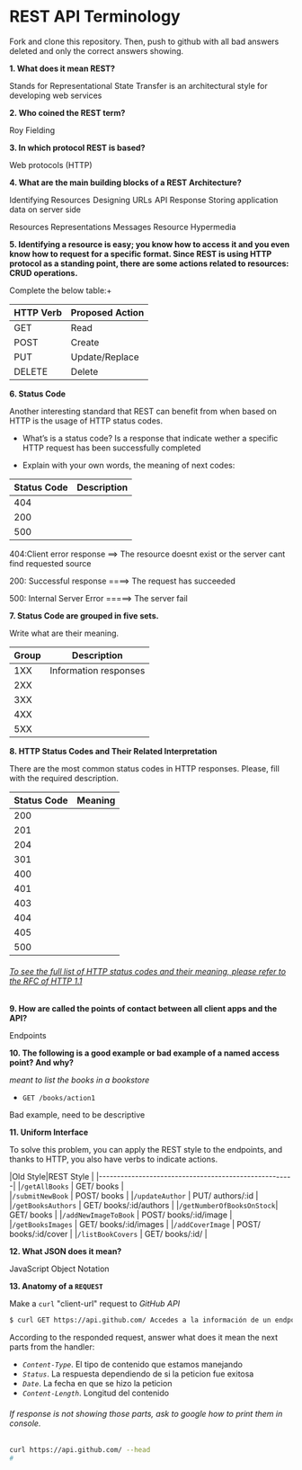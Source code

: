 # REST API Terminology

Fork and clone this repository. Then, push to github with all bad answers deleted and only the correct answers showing.

**1. What does it mean REST?**

Stands for Representational State Transfer is an architectural style for developing web services


**2. Who coined the REST term?**

Roy Fielding

**3. In which protocol REST is based?**

Web protocols (HTTP)


**4. What are the main building blocks of a REST Architecture?**

Identifying Resources 
Designing URLs 
API Response
Storing application data on server side 

Resources
Representations
Messages
Resource Hypermedia


**5. Identifying a resource is easy; you know how to access it and you even know how to request for a specific format. Since REST is using HTTP protocol as a standing point, there are some actions related to resources: CRUD operations.**

Complete the below table:+


|HTTP Verb|Proposed Action|
|---------|---------------|
|GET      |    Read       |
|POST     |    Create     |
|PUT      | Update/Replace|
|DELETE   |    Delete     |

**6. Status Code**

Another interesting standard that REST can benefit from when based on HTTP is the usage of HTTP status codes.

+ What’s is a status code?
Is a response that indicate wether a specific HTTP request has
been successfully completed


+ Explain with your own words, the meaning of next codes:

|Status Code|Description|
|-----------|-----------|
|404        |           |
|200        |           |
|500        |           |

404:Client error response ==> The resource doesnt exist or the server cant find requested source

200: Successful response ====> The request has succeeded

500: Internal Server Error =====> The server fail


**7. Status Code are grouped in five sets.**

Write what are their meaning.

|Group|Description              |
|-----|-------------------------|
|1XX  | Information responses   |
|2XX| | Successful  responses   |
|3XX| | Redirection messages    |
|4XX| | Client error responses  |
|5XX| | Server error responses  |

**8. HTTP Status Codes and Their Related Interpretation**

There are the most common status codes in HTTP responses. Please, fill with the required description.

|Status Code|Meaning                      |
|-----------|-----------------------------|
|200|       |      OK                     |
|201|       |       Created               |
|204|       | 			No Content            |
|301|       |       Moved Permanently     |
|400|       |       Bad Request           |
|401|       |       Unauthorized          |
|403|       |       Forbidden             |
|404|       |       Not Found             |
|405|       |       Method Not Allowed    |
|500|       |       Internal Server error |

###### [To see the full list of HTTP status codes and their   meaning, please refer to the RFC of HTTP 1.1](http://tools.ietf.org/html/rfc7231#section-6)

**9. How are called the points of contact between all client apps and the API?**

Endpoints

**10. The following is a good example or bad example of a named access point? And why?**


_meant to list the books in a bookstore_

+ `GET /books/action1`

Bad example, need to be descriptive


**11. Uniform Interface**



To solve this problem, you can apply the REST style to the endpoints, and thanks to HTTP, you also have verbs to indicate actions.

|Old Style|REST Style                                  |
|------------------------------------------------------|
|`/getAllBooks`            |   GET/ books              |   
|`/submitNewBook`          |   POST/ books             |
|`/updateAuthor`           |   PUT/ authors/:id        |
|`/getBooksAuthors`        |   GET/ books/:id/authors  |
|`/getNumberOfBooksOnStock`|   GET/ books              |
|`/addNewImageToBook`      |   POST/ books/:id/image   |
|`/getBooksImages`         |   GET/ books/:id/images   |
|`/addCoverImage`          |   POST/ books/:id/cover   |
|`/listBookCovers`         |   GET/ books/:id/         |

**12. What JSON does it mean?**

JavaScript Object Notation


**13. Anatomy of a `REQUEST`**

Make a `curl` "client-url" request to _GitHub API_

```sh
$ curl GET https://api.github.com/ Accedes a la información de un endpoint
```

According to the responded request, answer what does it mean the next parts from the handler:

+ _`Content-Type`_.
    El tipo de contenido que estamos manejando
+ _`Status`_.
    La respuesta dependiendo de si la peticion fue exitosa
+ _`Date`_.
    La fecha en que se hizo la peticion
+ _`Content-Length`_.
    Longitud del contenido


###### If response is not showing those parts, ask to google how to print them in console.

```sh
curl https://api.github.com/ --head
#
```
